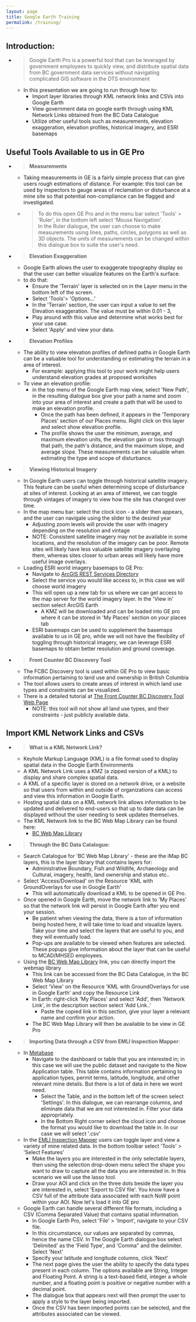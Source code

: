 ```yaml
---
layout: page
title: Google Earth Training
permalink: /training/
---
```


## Introduction:
- > Google Earth Pro is a powerful tool that can be leveraged by government employees to quickly view, and distribute spatial data from BC government data services without navigating complicated GIS software in the DTS environment
    - In this presentation we are going to run through how to:
        - Import layer libraries through KML network links and CSVs into Google Earth
        - View government data on google earth through using KML Network Links obtained from the BC Data Catalogue
        - Utilize other useful tools such as measurements, elevation exaggeration, elevation profiles, historical imagery, and ESRI basemaps


## Useful Tools Available to us in GE Pro
- > **Measurements**
    - Taking measurements in GE is a fairly simple process that can give users rough estimations of distance. For example: this tool can be used by inspectors to gauge areas of reclamation or disturbance at a mine site so that potential non-compliance can be flagged and investigated. 
    - > To do this open GE Pro and in the menu bar select 'Tools' > 'Ruler', in the bottom left select 'Mouse Navigation'. <br>
    In the Ruler dialogue, the user can choose to make measurements using lines, paths, circles, polygons as well as 3D objects. The units of measurements can be changed within this dialogue box to suite the user's need. 

- > **Elevation Exaggeration**
    - Google Earth allows the user to exaggerate topography display so that the user can better visualize features on the Earth's surface.
    - to do that:
        - Ensure the 'Terrain' layer is selected on in the Layer menu in the bottom left of the screen.
        - Select 'Tools'> 'Options...'
        - In the 'Terrain' section, the user can input a value to set the Elevation exaggeration. The value must be within 0.01 - 3,
        - Play around with this value and determine what works best for your use case.
        - Select 'Apply' and view your data.

- > **Elevation Profiles**
    - The ability to view elevation profiles of defined paths in Google Earth can be a valuable tool for understanding or estimating the terrain in a area of interest.
        - For example: applying this tool to your work might help users understand elevation grades at proposed worksites
    - To view an elevation profile:
        - in the top menu of the Google Earth map view, select 'New Path', in the resulting dialogue box give your path a name and zoom into your area of interest and create a path that will be used to make an elevation profile.
            - Once the path has been defined, it appears in the 'Temporary Places' section of our Places menu. Right click on this layer and select show elevation profile. 
            - The profile shows the user the minimum, average, and maximum elevation units, the elevation gain or loss through that path, the path's distance, and the maximum slope, and average slope. These measurements can be valuable when estimating the type and scope of disturbance.

- > **Viewing Historical Imagery**
    - In Google Earth users can toggle through historical satellite imagery. This feature can be useful when determining scope of disturbance at sites of interest. Looking at an area of interest, we can toggle through vintages of imagery to view how the site has changed over time. 
    - In the map menu bar: select the clock icon - a slider then appears, and the user can navigate using the slider to the desired year
        - Adjusting zoom levels will provide the user with imagery depending on the resolution and vintage
        - NOTE: Consistent satellite imagery may not be available in some locations, and the resolution of the imagery can be poor. Remote sites will likely have less valuable satellite imagery overlaying them, whereas sites closer to urban areas will likely have more useful image overlays.
    - Loading ESRI world imagery basemaps to GE Pro:
        - Navigate to [ArcGIS REST Services Directory](https://services.arcgisonline.com/arcgis/rest/services)
        - Select the service you would like access to, in this case we will choose world imagery
        - This will open up a new tab for us where we can get access to the map server for the world imagery layer. In the 'View in' section select ArcGIS Earth
            - A KMZ will be downloaded and can be loaded into GE pro where it can be stored in 'My Places' section on your places tab
        - ESRI basemaps can be used to supplement the basemaps available to us in GE pro, while we will not have the flexibility of toggling through historical imagery, we can leverage ESRI basemaps to obtain better resolution and ground coverage.

- > **Front Counter BC Discovery Tool**
    - The FCBC Discovery tool is used within GE Pro to view basic information pertaining to land use and ownership in British Columbia 
    - The tool allows users to create areas of interest in which land use types and constraints can be visualized. 
    - There is a detailed tutorial at [The Front Counter BC Discovery Tool Web Page](https://portal.nrs.gov.bc.ca/web/client/-/frontcounter-bc-discovery-tool)
        - NOTE: this tool will not show all land use types, and their constraints - just publicly available data.


## Import KML Network Links and CSVs
- > **What is a KML Network Link?**
    - Keyhole Markup Language (KML) is a file format used to display spatial data in the Google Earth Environments
    - A KML Network Link uses a KMZ (a zipped version of a KML) to display and share complex spatial data.
    - A KML of a specific layer is stored on a network drive, or a website so that users from within and outside of organizations can access and view this information in Google Earth.
    - Hosting spatial data on a KML network link allows information to be updated and delivered to end-users so that up to date data can be displayed without the user needing to seek updates themselves.  
    - The KML Network link to the BC Web Map Library can be found here:
        - [BC Web Map Library](https://catalogue.data.gov.bc.ca/dataset/bc-web-map-library)

- > **Through the BC Data Catalogue:**
    - Search Catalogue for 'BC Web Map Library' - these are the iMap BC layers, this is the layer library that contains layers for:
        - Administrative Boundary, Fish and Wildlife, Archaeology and Cultural, imagery, health, land ownership and status etc..
    - Select 'Access/Download' on the Resource 'KML with GroundOverlays for use in Google Earth'
        - This will automatically download a KML to be opened in GE Pro.
    - Once opened in Google Earth, move the network link to 'My Places' so that the network link will persist in Google Earth after you end your session.
        - Be patient when viewing the data, there is a ton of information being hosted here, it will take time to load and visualize layers. Take your time and select the layers that are useful to you, and they will eventually load.
        - Pop-ups are available to be viewed when features are selected. These popups give information about the layer that can be useful to MCAD/MHSED employees.
    - Using the [BC Web Map Library](https://openmaps.gov.bc.ca/kml/geo/BCGov_Web_Map_Library.kml) link, you can directly import the webmap library
        - This link can be accessed from the BC Data Catalogue, in the BC Web Map Library
        - Select 'View' on the Resource 'KML with GroundOverlays for use in Google Earth' and copy the Resource Link
        - In Earth: right-click 'My Places' and select 'Add', then 'Network Link', in the description section select 'Add Link..'
            - Paste the copied link in this section, give your layer a relevant name and confirm your action.
        - The BC Web Map Library will then be available to be view in GE Pro


- > **Importing Data through a CSV from EMLI Inspection Mapper**:
    - In [Metabase](https://metabase-4c2ba9-prod.apps.silver.devops.gov.bc.ca/)
        - Navigate to the dashboard or table that you are interested in; in this case we will use the public dataset and navigate to the Now Application table. This table contains information pertaining to application types, permit terms, latitude, longitude, and other relevant mine details. But there is a lot of data in here we wont need.
            - Select the Table, and in the bottom left of the screen select 'Settings'. In this dialogue, we can rearrange columns, and eliminate data that we are not interested in. Filter your data appropriately.
            - In the Bottom Right corner select the cloud icon and choose the format you would like to download the table in. In our case we will select '.csv'
    - In the [EMLI Inspection Mapper](https://governmentofbc.maps.arcgis.com/apps/webappviewer/index.html?id=f024193c07a04a28b678170e1e2046f6#) users can toggle layer and view a variety of mine related data. In the bottom toolbar select 'Tools' > 'Select Features'
        - Make the layers you are interested in the only selectable layers, then using the selection drop-down menu select the shape you want to draw to capture all the data you are interested in. In this scenario we will use the lasso tool. 
        - Draw your AOI and click on the three dots beside the layer you are interested in, select 'Export to CSV file'. You know have a CSV full of the attribute data associated with each NoW point within your AOI. Now let's load it into GE pro
    - Google Earth can handle several different file formats, including a CSV (Comma Separated Value) that contains spatial information.
        - In Google Earth Pro, select 'File' > 'Import', navigate to your CSV file.
        - In this circumstance, our values are separated by commas, hence the name CSV. In The Google Earth dialogue box select 'Delimited' as the 'Field Type', and 'Comma" and the delimiter. Select 'Next'
        - Specify your latitude and longitude columns, click 'Next'
        - The next page gives the user the ability to specify the data types present in each column. The options available are String, Integer and Floating Point. A string is a text-based field, integer a whole number, and a floating point is positive or negative number with a decimal point.
        - The dialogue box that appears next will then prompt the user to apply a style to the layer being imported.
        - Once the CSV has been imported points can be selected, and the attributes associated can be viewed.



